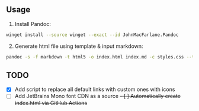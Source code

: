 ## Usage

1. Install Pandoc:

```bash
winget install --source winget --exact --id JohnMacFarlane.Pandoc
```

2. Generate html file using template & input markdown:

```bash
pandoc -s -f markdown -t html5 -o index.html index.md -c styles.css --template=template.html
```

## TODO

- [x] Add script to replace all default links with custom ones with icons
- [ ] Add JetBrains Mono font CDN as a source
      ~~- [ ] Automatically create index.html via GitHub Actions~~
